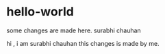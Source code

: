 # hello-world


some changes are made here.
surabhi chauhan

hi , i am surabhi chauhan this changes is made by me.
